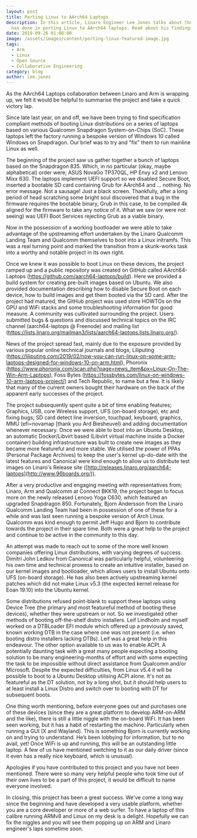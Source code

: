 ```yaml
---
layout: post
title: Porting Linux to AArch64 Laptops
description: In this article, Linaro Engineer Lee Jones talks about the work he
  has done in porting Linux to AArch64 laptops. Read about his findings here!
date: 2019-09-26 01:00:00
image: /assets/images/content/porting-linux-featured-image.jpg
tags:
  - Arm
  - Linux
  - Open Source
  - Collaborative Engineering
category: blog
author: lee.jones
---
```

As the AArch64 Laptops collaboration between Linaro and Arm is wrapping up, we felt it would be helpful to summarise the project and take a quick victory lap.

Since late last year, on and off, we have been trying to find specification compliant methods of booting Linux distributions on a series of laptops based on various Qualcomm Snapdragon System-on-Chips (SoC). These laptops left the factory running a bespoke version of Windows 10 called Windows on Snapdragon. Our brief was to try and "fix" them to run mainline Linux as well.

The beginning of the project saw us gather together a bunch of laptops based on the Snapdragon 835. Which, in no particular (okay, maybe alphabetical) order were; ASUS NovaGo TP370QL, HP Envy x2 and Lenovo Mixx 630. The laptops implement UEFI support so we disabled Secure Boot, inserted a bootable SD card containing Grub for AArch64 and ... nothing. No error message. Not a sausage! Just a black screen. Thankfully, after a long period of head scratching some bright soul discovered that a bug in the firmware requires the bootable binary, Grub in this case, to be compiled 4k aligned for the firmware to take any notice of it. What we saw (or were not seeing) was UEFI Boot Services rejecting Grub as a viable binary.

Now in the possession of a working bootloader we were able to take advantage of the upstreaming effort undertaken by the Linaro Qualcomm Landing Team and Qualcomm themselves to boot into a Linux initramfs. This was a real turning point and marked the transition from a skunk-works task into a worthy and notable project in its own right.

Once we knew it was possible to boot Linux on these devices, the project ramped up and a public repository was created on GitHub called AArch64-Laptops (https://github.com/aarch64-laptops/build). Here we provided a build system for creating pre-built images based on Ubuntu. We also provided documentation describing how to disable Secure Boot on each device, how to build images and get them booted via the SD card. After the project had matured, the GitHub project was used store HOWTOs on the GPU and WiFi stacks and some troubleshooting information for good measure. A community was cultivated surrounding the project. Users submitted bugs & questions and discussed technical topics on the IRC channel (aarch64-laptops @ Freenode) and mailing list (https://lists.linaro.org/mailman3/lists/aarch64-laptops.lists.linaro.org/).

News of the project spread fast, mainly due to the exposure provided by various popular online technical journals and blogs; Liliputing (<https://liliputing.com/2019/02/now-you-can-run-linux-on-some-arm-laptops-designed-for-windows-10-on-arm.html>), Phoronix (<https://www.phoronix.com/scan.php?page=news_item&px=Linux-On-The-Win-Arm-Laptops>), Foss Bytes (<https://fossbytes.com/linux-on-windows-10-arm-laptops-project/>) and Tech Republic, to name but a few. It is likely that many of the current owners bought their hardware on the back of the apparent early successes of the project.

The project subsequently spent quite a bit of time enabling features; Graphics, USB, core Wireless support, UFS (on-board storage), etc and fixing bugs; SD card detect line inversion, touchpad, keyboard, graphics, MMU (efi=novamap [thank you Ard Biesheuvel) and adding documentation whenever necessary. Once we were able to boot into an Ubuntu Desktop, an automatic Docker/Libvirt based (Libvirt virtual machine inside a Docker container) building infrastructure was built to create new images as they became more featureful and more stable. We utilised the power of PPAs (Personal Package Archives) to keep the user's kernel up-do-date with the latest features and Canonical were kind enough to allow us to distribute test images on Linaro's Release site ([http://releases.linaro.org/aarch64-laptops](http://www.96boards.org/)).

After a very productive and engaging meeting with representatives from; Linaro, Arm and Qualcomm at Connect BKK19, the project began to focus more on the newly released Lenovo Yoga C630, which featured an upgraded Snapdragon 850. Fortunately, Bjorn Andersson from the Linaro Qualcomm Landing Team had been in possession of one of these for a while and was last seen running a bespoke version of Arch Linux. Qualcomm was kind enough to permit Jeff Hugo and Bjorn to contribute towards the project in their spare time. Both were a great help to the project and continue to be active in the community to this day.

An attempt was made to reach out to some of the more well known companies offering Linux distributions, with varying degrees of success. Dimitri John Ledkov from Canonical was particularly helpful, volunteering his own time and technical prowess to create an intuitive installer, based on our kernel images and bootloader, which allows users to install Ubuntu onto UFS (on-board storage). He has also been actively upstreaming kernel patches which did not make Linux v5.3 (the expected kernel release for Eoan 19.10) into the Ubuntu kernel.

Some distributions refused point-blank to support these laptops using Device Tree (the primary and most featureful method of booting these devices), whether they were upstream or not. So we investigated other methods of booting off-the-shelf distro installers. Leif Lindholm and myself worked on a DTBLoader EFI module which offered up a previously saved, known working DTB in the case where one was not present (i.e. when booting distro installers lacking DTBs). Leif was a great help in this endeavour. The other option available to us was to enable ACPI. A potentially daunting task with a great many people expecting a booting solution to be many engineering-months of effort and with some expecting the task to be impossible without direct assistance from Qualcomm and/or Microsoft. Despite the expected difficulties, from Linux v5.4 it will be possible to boot to a Ubuntu Desktop utilising ACPI alone. It's not as featureful as the DT solution, not by a long shot, but it should help users to at least install a Linux Distro and switch over to booting with DT for subsequent boots.

One thing worth mentioning, before everyone goes out and purchases one of these devices (since they are a great platform to develop ARM-on-ARM and the like), there is still a little niggle with the on-board WiFi. It has been seen working, but it has a habit of restarting the machine. Particularly when running a GUI (X and Wayland). This is something Bjorn is currently working on and trying to understand. He’s been lobbying for information, but to no avail, yet! Once WiFi is up and running, this will be an outstanding little laptop. A few of us have mentioned switching to it as our daily driver (since it even has a really nice keyboard, which is unusual).

Apologies if you have contributed to this project and you have not been mentioned. There were so many very helpful people who took time out of their own lives to be a part of this project, it would be difficult to name everyone involved.

In closing, this project has been a great success. We've come a long way since the beginning and have developed a very usable platform, whether you are a core developer or more of a web surfer. To have a laptop of this calibre running ARMv8 and Linux on my desk is a delight. Hopefully we can fix the niggles and you will see them popping up on ARM and Linaro engineer's laps sometime soon.